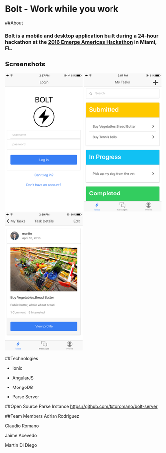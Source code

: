 # Bolt - Work while you work

##About
### Bolt is a mobile and desktop application built during a 24-hour hackathon at the [2016 Emerge Americas Hackathon](http://emergeamericas.com/hackathon/) in Miami, FL.

## Screenshots
<img src="images/screen1.png" width="250">
<img src="images/screen2.png" width="250">
<img src="images/screen3.png" width="250">

##Technologies
* Ionic

* AngularJS

* MongoDB

* Parse Server

##Open Source Parse Instance
https://github.com/totoromano/bolt-server

##Team Members
Adrian Rodriguez

Claudio Romano

Jaime Acevedo

Martin Di Diego
